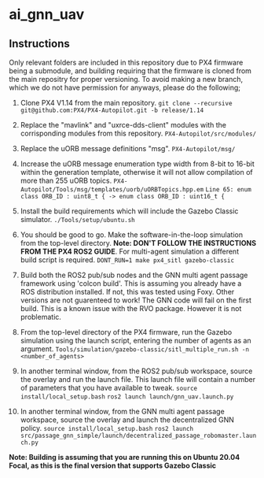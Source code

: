 # ai_gnn_uav

## Instructions

Only relevant folders are included in this repository due to PX4 firmware being a submodule, and building requiring that the firmware is cloned from the main repositry for proper versioning. To avoid making a new branch, which we do not have permission for anyways, please do the following;

1. Clone PX4 V1.14 from the main repository.
`git clone --recursive git@github.com:PX4/PX4-Autopilot.git -b release/1.14`

2. Replace the "mavlink" and "uxrce-dds-client" modules with the corrisponding modules from this repository.
`PX4-Autopilot/src/modules/`

3. Replace the uORB message definitions "msg".
`PX4-Autopilot/msg/`

4. Increase the uORB message enumeration type width from 8-bit to 16-bit within the generation template, otherwise it will not allow compilation of more than 255 uORB topics.
`PX4-Autopilot/Tools/msg/templates/uorb/uORBTopics.hpp.em`
`Line 65: enum class ORB_ID : uint8_t { -> enum class ORB_ID : uint16_t {`

5. Install the build requirements which will include the Gazebo Classic simulator.
`./Tools/setup/ubuntu.sh`

6. You should be good to go. Make the software-in-the-loop simulation from the top-level directory. **Note: DON'T FOLLOW THE INSTRUCTIONS FROM THE PX4 ROS2 GUIDE**. For multi-agent simulation a different build script is required.
`DONT_RUN=1 make px4_sitl gazebo-classic`

8. Build both the ROS2 pub/sub nodes and the GNN multi agent passage framework using 'colcon build'. This is assuming you already have a ROS distribution installed. If not, this was tested using Foxy. Other versions are not guarenteed to work! The GNN code will fail on the first build. This is a known issue with the RVO package. However it is not problematic.

9. From the top-level directory of the PX4 firmware, run the Gazebo simulation using the launch script, entering the number of agents as an argument.
`Tools/simulation/gazebo-classic/sitl_multiple_run.sh -n <number_of_agents>`

10. In another terminal window, from the ROS2 pub/sub workspace, source the overlay and run the launch file. This launch file will contain a number of parameters that you have available to tweak.
`source install/local_setup.bash`
`ros2 launch launch/gnn_uav.launch.py`

11. In another terminal window, from the GNN multi agent passage workspace, source the overlay and launch the decentralized GNN policy.
`source install/local_setup.bash`
`ros2 launch src/passage_gnn_simple/launch/decentralized_passage_robomaster.launch.py`

**Note: Building is assuming that you are running this on Ubuntu 20.04 Focal, as this is the final version that supports Gazebo Classic**
